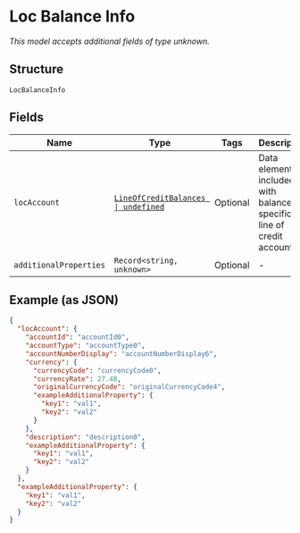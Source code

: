 
# Loc Balance Info

*This model accepts additional fields of type unknown.*

## Structure

`LocBalanceInfo`

## Fields

| Name | Type | Tags | Description |
|  --- | --- | --- | --- |
| `locAccount` | [`LineOfCreditBalances \| undefined`](../../doc/models/line-of-credit-balances.md) | Optional | Data elements included with balances specific to line of credit accounts |
| `additionalProperties` | `Record<string, unknown>` | Optional | - |

## Example (as JSON)

```json
{
  "locAccount": {
    "accountId": "accountId0",
    "accountType": "accountType0",
    "accountNumberDisplay": "accountNumberDisplay6",
    "currency": {
      "currencyCode": "currencyCode0",
      "currencyRate": 27.48,
      "originalCurrencyCode": "originalCurrencyCode4",
      "exampleAdditionalProperty": {
        "key1": "val1",
        "key2": "val2"
      }
    },
    "description": "description0",
    "exampleAdditionalProperty": {
      "key1": "val1",
      "key2": "val2"
    }
  },
  "exampleAdditionalProperty": {
    "key1": "val1",
    "key2": "val2"
  }
}
```

